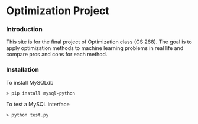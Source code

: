 # Optimization Project

### Introduction
This site is for the final project of Optimization class (CS 268). The goal is to apply optimization methods to machine learning problems in real life and compare pros and cons for each method. 


### Installation

To install MySQLdb
```
> pip install mysql-python
```

To test a MySQL interface
```
> python test.py
```

